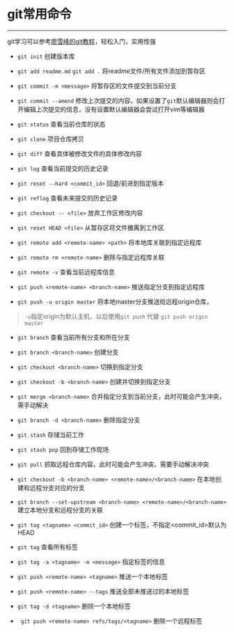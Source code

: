 # git常用命令
---

git学习可以参考[廖雪峰的git教程](https://www.liaoxuefeng.com/wiki/896043488029600)，轻松入门，实用性强

+ `git init` 创建版本库

+ `git add readme.md` `git add .` 将readme文件/所有文件添加到暂存区

+ `git commit -m <message>` 将暂存区的文件提交到当前分支

+ `git commit --amend` 修改上次提交的内容，如果设置了`git`默认编辑器则会打开编辑上次提交的信息，没有设置默认编辑器会尝试打开vim等编辑器

+ `git status` 查看当前仓库的状态

+ `git clone` 项目仓库拷贝

+ `git diff` 查看具体被修改文件的具体修改内容

+ `git log` 查看当前提交的历史记录

+ `git reset --hard <commit_id>` 回退/前进到指定版本

+ `git reflog` 查看未来提交的历史记录

+ `git checkout -- <file>` 放弃工作区修改内容

+ `git reset HEAD <file>` 从暂存区将文件撤离到工作区

+ `git remote add <remote-name> <path>` 将本地库关联到指定远程库

+ `git remote rm <remote-name>` 删除与指定远程库关联

+ `git remote -v` 查看当前远程库信息

+ `git push <remote-name> <branch-name>` 推送指定分支到指定远程库

+ `git push -u origin master` 将本地master分支推送给远程origin仓库，
> `-u`指定origin为默认主机，以后使用`git push` 代替 `git push origin master`

+ `git branch` 查看当前所有分支和所在分支

+ `git branch <branch-name>` 创建分支

+ `git checkout <branch-name>` 切换到指定分支

+ `git checkout -b <branch-name>` 创建并切换到指定分支

+ `git merge <branch-name>` 合并指定分支到当前分支，此时可能会产生冲突，需手动解决

+ `git branch -d <branch-name>` 删除指定分支

+ `git stash` 存储当前工作

+ `git stash pop` 回到存储工作现场

+ `git pull` 抓取远程仓库内容，此时可能会产生冲突，需要手动解决冲突

+  `git checkout -b <branch-name> <remote-name>/<branch-name>` 在本地创建和远程分支对应的分支

+ `git branch --set-upstream <branch-name> <remote-name>/<branch-name>` 建立本地分支和远程分支的关联

+ `git tag <tagname> <commit_id>` 创建一个标签，不指定<commit_id>默认为HEAD

+ `git tag` 查看所有标签

+ `git tag -a <tagname> -m <message>` 指定标签的信息

+ `git push <remote-name> <tagname>` 推送一个本地标签

+ `git push <remote-name> --tags` 推送全部未推送过的本地标签

+ `git tag -d <tagname>` 删除一个本地标签

+ ` git push <remote-name> refs/tags/<tagname>` 删除一个远程标签
 